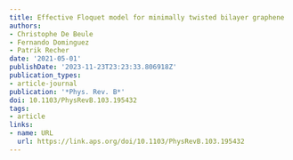 ```yaml
---
title: Effective Floquet model for minimally twisted bilayer graphene
authors:
- Christophe De Beule
- Fernando Dominguez
- Patrik Recher
date: '2021-05-01'
publishDate: '2023-11-23T23:23:33.806918Z'
publication_types:
- article-journal
publication: '*Phys. Rev. B*'
doi: 10.1103/PhysRevB.103.195432
tags:
- article
links:
- name: URL
  url: https://link.aps.org/doi/10.1103/PhysRevB.103.195432
---
```

